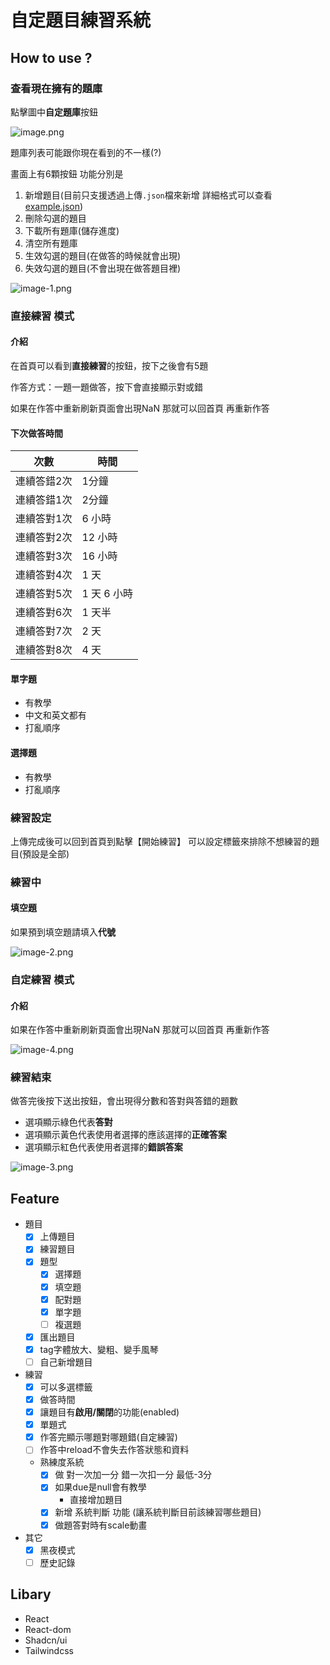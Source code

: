 # 自定題目練習系統

## How to use ?

### 查看現在擁有的題庫

點擊圖中**自定題庫**按鈕

![image.png](./docs/img/image.png)

題庫列表可能跟你現在看到的不一樣(?)

畫面上有6顆按鈕 功能分別是
1. 新增題目(目前只支援透過上傳`.json`檔來新增 詳細格式可以查看[example.json](./src/assets/example.json))
2. 刪除勾選的題目
3. 下載所有題庫(儲存進度)
4. 清空所有題庫
5. 生效勾選的題目(在做答的時候就會出現)
6. 失效勾選的題目(不會出現在做答題目裡)

![image-1.png](./docs/img/image-1.png)


### 直接練習 模式

#### 介紹

在首頁可以看到**直接練習**的按鈕，按下之後會有5題

作答方式：一題一題做答，按下會直接顯示對或錯

如果在作答中重新刷新頁面會出現NaN 那就可以回首頁 再重新作答

#### 下次做答時間

| 次數        | 時間        |
| ----------- | ----------- |
| 連續答錯2次 | 1分鐘       |
| 連續答錯1次 | 2分鐘       |
| 連續答對1次 | 6 小時      |
| 連續答對2次 | 12 小時     |
| 連續答對3次 | 16 小時     |
| 連續答對4次 | 1 天        |
| 連續答對5次 | 1 天 6 小時 |
| 連續答對6次 | 1 天半      |
| 連續答對7次 | 2 天        |
| 連續答對8次 | 4 天        |

#### 單字題

- 有教學
- 中文和英文都有
- 打亂順序

#### 選擇題

- 有教學
- 打亂順序

### 練習設定

上傳完成後可以回到首頁到點擊【開始練習】
可以設定標籤來排除不想練習的題目(預設是全部)

### 練習中

#### 填空題

如果預到填空題請填入**代號**

![image-2.png](./docs/img/image-2.png)

### 自定練習 模式

#### 介紹

如果在作答中重新刷新頁面會出現NaN 那就可以回首頁 再重新作答

![image-4.png](./docs/img/image-4.png)

### 練習結束

做答完後按下送出按鈕，會出現得分數和答對與答錯的題數

- 選項顯示綠色代表**答對**
- 選項顯示黃色代表使用者選擇的應該選擇的**正確答案**
- 選項顯示紅色代表使用者選擇的**錯誤答案**


![image-3.png](./docs/img/image-3.png)

## Feature
- 題目
  - [x] 上傳題目
  - [x] 練習題目
  - [x] 題型
    - [x] 選擇題
    - [x] 填空題
    - [x] 配對題
    - [x] 單字題
    - [ ] 複選題
  - [x] 匯出題目
  - [x] tag字體放大、變粗、變手風琴
  - [ ] 自己新增題目
- 練習
  - [x] 可以多選標籤
  - [x] 做答時間
  - [x] 讓題目有**啟用/關閉**的功能(enabled)
  - [x] 單題式
  - [x] 作答完顯示哪題對哪題錯(自定練習)
  - [ ] 作答中reload不會失去作答狀態和資料
  - 熟練度系統
    - [x] 做 對一次加一分 錯一次扣一分 最低-3分
    - [x] 如果due是null會有教學
      - 直接增加題目
    - [x] 新增 系統判斷 功能 (讓系統判斷目前該練習哪些題目)
    - [x] 做題答對時有scale動畫
- 其它
  - [x] 黑夜模式
  - [ ] 歷史記錄

## **Libary**

- React
- React-dom
- Shadcn/ui
- Tailwindcss
